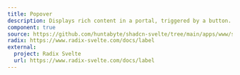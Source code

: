 ```yaml
---
title: Popover
description: Displays rich content in a portal, triggered by a button.
component: true
source: https://github.com/huntabyte/shadcn-svelte/tree/main/apps/www/src/lib/components/ui/popover
radix: https://www.radix-svelte.com/docs/label
external:
  project: Radix Svelte
  url: https://www.radix-svelte.com/docs/label
---
```


<script>
  import { PopoverDemo, ComponentExample, ManualInstall } from '$lib/components/docs';
</script>

<ComponentExample src="src/lib/components/docs/examples/popover/PopoverDemo.svelte">

<div slot="example">
<PopoverDemo />
</div>

</ComponentExample>
